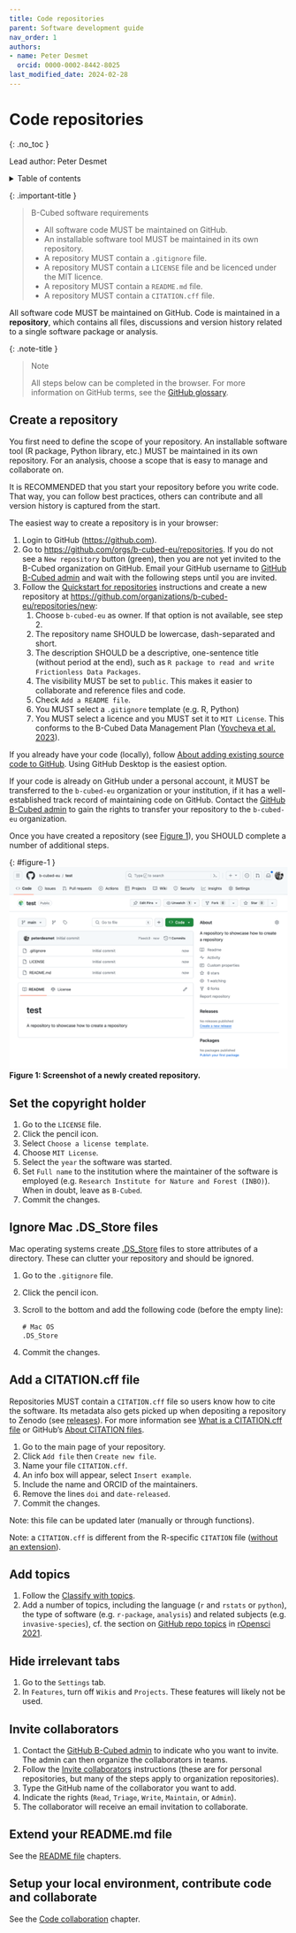 ```yaml
---
title: Code repositories
parent: Software development guide
nav_order: 1
authors:
- name: Peter Desmet
  orcid: 0000-0002-8442-8025
last_modified_date: 2024-02-28
---
```


# Code repositories
{: .no_toc }

Lead author: Peter Desmet

<details closed markdown="block">
  <summary>
    Table of contents
  </summary>
  {: .text-delta }
- TOC
{:toc}
</details>

{: .important-title }
> B-Cubed software requirements
> 
> - All software code MUST be maintained on GitHub.
> - An installable software tool MUST be maintained in its own repository.
> - A repository MUST contain a `.gitignore` file.
> - A repository MUST contain a `LICENSE` file and be licenced under the MIT licence.
> - A repository MUST contain a `README.md` file.
> - A repository MUST contain a `CITATION.cff` file.

All software code MUST be maintained on GitHub. Code is maintained in a **repository**, which contains all files, discussions and version history related to a single software package or analysis.

{: .note-title }
> Note
> 
> All steps below can be completed in the browser. For more information on GitHub terms, see the [GitHub glossary](https://docs.github.com/en/get-started/quickstart/github-glossary).

## Create a repository

You first need to define the scope of your repository. An installable software tool (R package, Python library, etc.) MUST be maintained in its own repository. For an analysis, choose a scope that is easy to manage and collaborate on.

It is RECOMMENDED that you start your repository before you write code. That way, you can follow best practices, others can contribute and all version history is captured from the start.

The easiest way to create a repository is in your browser:

1. Login to GitHub (<https://github.com>).
2. Go to <https://github.com/orgs/b-cubed-eu/repositories>. If you do not see a `New repository` button (green), then you are not yet invited to the B-Cubed organization on GitHub. Email your GitHub username to [GitHub B-Cubed admin](mailto:laura.abraham@plantentuinmeise.be) and wait with the following steps until you are invited.
3. Follow the [Quickstart for repositories](https://docs.github.com/en/repositories/creating-and-managing-repositories/quickstart-for-repositories) instructions and create a new repository at <https://github.com/organizations/b-cubed-eu/repositories/new>:
    1. Choose `b-cubed-eu` as owner. If that option is not available, see step 2.
    2. The repository name SHOULD be lowercase, dash-separated and short.
    3. The description SHOULD be a descriptive, one-sentence title (without period at the end), such as `R package to read and write Frictionless Data Packages`.
    4. The visibility MUST be set to `public`. This makes it easier to collaborate and reference files and code.
    5. Check `Add a README file`.
    6. You MUST select a `.gitignore` template (e.g. R, Python)
    7. You MUST select a licence and you MUST set it to `MIT License`. This conforms to the B-Cubed Data Management Plan ([Yovcheva et al. 2023][yovcheva_2023]).

If you already have your code (locally), follow [About adding existing source code to GitHub](https://docs.github.com/en/migrations/importing-source-code/using-the-command-line-to-import-source-code/adding-locally-hosted-code-to-github#initializing-a-git-repository). Using GitHub Desktop is the easiest option.

If your code is already on GitHub under a personal account, it MUST be transferred to the `b-cubed-eu` organization or your institution, if it has a well-established track record of maintaining code on GitHub. Contact the [GitHub B-Cubed admin](mailto:laura.abraham@plantentuinmeise.be) to gain the rights to transfer your repository to the `b-cubed-eu` organization.

Once you have created a repository (see [Figure 1](#figure-1)), you SHOULD complete a number of additional steps.

{: #figure-1 }
![Screenshot of a newly created repository](/assets/images/code-repositories-figure-1.png)
**Figure 1: Screenshot of a newly created repository.**

## Set the copyright holder

1. Go to the `LICENSE` file.
2. Click the pencil icon.
3. Select `Choose a license template`.
4. Choose `MIT License`.
5. Select the `year` the software was started.
6. Set `Full name` to the institution where the maintainer of the software is employed (e.g. `Research Institute for Nature and Forest (INBO)`). When in doubt, leave as `B-Cubed`.
7. Commit the changes.

## Ignore Mac .DS_Store files

Mac operating systems create [.DS_Store](https://en.wikipedia.org/wiki/.DS_Store) files to store attributes of a directory. These can clutter your repository and should be ignored.

1. Go to the `.gitignore` file.
2. Click the pencil icon.
3. Scroll to the bottom and add the following code (before the empty line):

    ```.gitignore
    # Mac OS
    .DS_Store
    ```

4. Commit the changes.

## Add a CITATION.cff file

Repositories MUST contain a `CITATION.cff` file so users know how to cite the software. Its metadata also gets picked up when depositing a repository to Zenodo (see [releases](/dev-guide/versioning/#github-releases)). For more information see [What is a CITATION.cff file](https://citation-file-format.github.io/#/what-is-a-citation-cff-file) or GitHub’s [About CITATION files](https://docs.github.com/en/repositories/managing-your-repositorys-settings-and-features/customizing-your-repository/about-citation-files).

1. Go to the main page of your repository.
2. Click `Add file` then `Create new file`.
3. Name your file `CITATION.cff`.
4. An info box will appear, select `Insert example`.
5. Include the name and ORCID of the maintainers.
6. Remove the lines `doi` and `date-released`.
7. Commit the changes.

Note: this file can be updated later (manually or through functions).

Note: a `CITATION.cff` is different from the R-specific `CITATION` file ([without an extension](/dev-guide/r/#citation)).

## Add topics

1. Follow the [Classify with topics](https://docs.github.com/en/repositories/managing-your-repositorys-settings-and-features/customizing-your-repository/classifying-your-repository-with-topics).
2. Add a number of topics, including the language (`r` and `rstats` or `python`), the type of software (e.g. `r-package`, `analysis`) and related subjects (e.g. `invasive-species`), cf. the section on [GitHub repo topics](https://devguide.ropensci.org/grooming.html#github-repo-topics) in [rOpensci 2021][ropensci_2021].

## Hide irrelevant tabs

1. Go to the `Settings` tab.
2. In `Features`, turn off `Wikis` and `Projects`. These features will likely not be used.

## Invite collaborators

1. Contact the [GitHub B-Cubed admin](mailto:laura.abraham@plantentuinmeise.be) to indicate who you want to invite. The admin can then organize the collaborators in teams.
2. Follow the [Invite collaborators](https://docs.github.com/en/account-and-profile/setting-up-and-managing-your-personal-account-on-github/managing-access-to-your-personal-repositories/inviting-collaborators-to-a-personal-repository) instructions (these are for personal repositories, but many of the steps apply to organization repositories).
3. Type the GitHub name of the collaborator you want to add.
4. Indicate the rights (`Read`, `Triage`, `Write`,  `Maintain`, or `Admin`).
5. The collaborator will receive an email invitation to collaborate.

## Extend your README.md file

See the [README file](/dev-guide/the-readme-file/) chapters.

## Setup your local environment, contribute code and collaborate

See the [Code collaboration](/dev-guide/code-collaboration/) chapter.

<!-- References -->
[yovcheva_2023]: https://b-cubed.eu/storage/app/uploads/public/64e/f45/6cd/64ef456cd4da1356663578.pdf "Yovcheva N, Metodiev T, Stoev P, Ruffino FR, Castro FJ (2023). Data Management Plan. B3 project deliverable D1.3."
[ropensci_2021]: https://doi.org/10.5281/zenodo.6619350 "rOpenSci, Anderson B, Chamberlain S, DeCicco L, Gustavsen J, Krystalli A, Lepore M, Mullen L, Ram K, Ross N, Salmon M, Vidoni M, Riederer E, Sparks A, Hollister J (2021). rOpenSci Packages: Development, Maintenance, and Peer Review (0.7.0)."